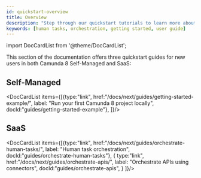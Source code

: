 ```yaml
---
id: quickstart-overview
title: Overview
description: "Step through our quickstart tutorials to learn more about Camunda 8 as a beginner."
keywords: [human tasks, orchestration, getting started, user guide]
---
```


import DocCardList from '@theme/DocCardList';

This section of the documentation offers three quickstart guides for new users in both Camunda 8 Self-Managed and SaaS:

## Self-Managed

<DocCardList items={[{type:"link", href:"/docs/next/guides/getting-started-example/", label: "Run your first Camunda 8 project locally", docId:"guides/getting-started-example"},
]}/>

## SaaS

<DocCardList items={[{type:"link", href:"/docs/next/guides/orchestrate-human-tasks/", label: "Human task orchestration", docId:"guides/orchestrate-human-tasks"},
{
type:"link", href:"/docs/next/guides/orchestrate-apis/", label: "Orchestrate APIs using connectors", docId:"guides/orchestrate-apis",
}
]}/>
